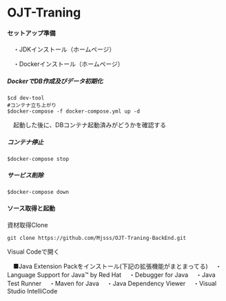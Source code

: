 # OJT-Traning
#### セットアップ準備

　・JDKインストール（ホームページ）

　・Dockerインストール（ホームページ）

##### DockerでDB作成及びデータ初期化

```
$cd dev-tool
#コンテナ立ち上がり
$docker-compose -f docker-compose.yml up -d
```

　起動した後に、DBコンテナ起動済みがどうかを確認する

##### コンテナ停止

```
$docker-compose stop
```

##### サービス削除

```
$docker-compose down
```

#### ソース取得と起動

資材取得Clone

```
git clone https://github.com/Mjsss/OJT-Traning-BackEnd.git
```

Visual Codeで開く

　■Java Extension Packをインストール(下記の拡張機能がまとまってる)
　・Language Support for Java™ by Red Hat
　・Debugger for Java
　・Java Test Runner
　・Maven for Java
　・Java Dependency Viewer
　・Visual Studio IntelliCode